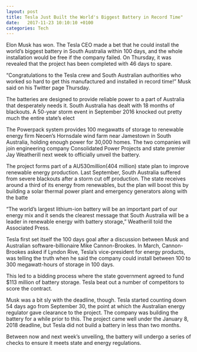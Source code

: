 ```yaml
---
layout: post
title: Tesla Just Built the World's Biggest Battery in Record Time"
date:   2017-11-23 10:10:10 +0100
categories: Tech
---
```

Elon Musk has won. The Tesla CEO made a bet that he could install the world’s biggest battery in South Australia within 100 days, and the whole installation would be free if the company failed. On Thursday, it was revealed that the project has been completed with 46 days to spare.


“Congratulations to the Tesla crew and South Australian authorities who worked so hard to get this manufactured and installed in record time!” Musk said on his Twitter page Thursday.

The batteries are designed to provide reliable power to a part of Australia that desperately needs it. South Australia has dealt with 18 months of blackouts. A 50-year storm event in September 2016 knocked out pretty much the entire state’s elect

The Powerpack system provides 100 megawatts of storage to renewable energy firm Neoen’s Hornsdale wind farm near Jamestown in South Australia, holding enough power for 30,000 homes. The two companies will join engineering company Consolidated Power Projects and state premier Jay Weatherill next week to officially unveil the battery.

The project forms part of a AU$530 million ($404 million) state plan to improve renewable energy production. Last September, South Australia suffered from severe blackouts after a storm cut off production. The state receives around a third of its energy from renewables, but the plan will boost this by building a solar thermal power plant and emergency generators along with the batte

“The world’s largest lithium-ion battery will be an important part of our energy mix and it sends the clearest message that South Australia will be a leader in renewable energy with battery storage,” Weatherill told the Associated Press.

Tesla first set itself the 100 days goal after a discussion between Musk and Australian software-billionaire Mike Cannon-Brookes. In March, Cannon-Brookes asked if Lyndon Rive, Tesla’s vice-president for energy products, was telling the truth when he said the company could install between 100 to 300 megawatt-hours of storage in 100 days.

This led to a bidding process where the state government agreed to fund $113 million of battery storage. Tesla beat out a number of competitors to score the contract.

Musk was a bit sly with the deadline, though. Tesla started counting down 54 days ago from September 30, the point at which the Australian energy regulator gave clearance to the project. The company was building the battery for a while prior to this. The project came well under the January 8, 2018 deadline, but Tesla did not build a battery in less than two months.

Between now and next week’s unveiling, the battery will undergo a series of checks to ensure it meets state and energy regulations.
